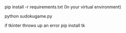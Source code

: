 pip install -r requirements.txt
(In your virtual environment)

python sudokugame.py


if tkinter throws up an error
pip install tk